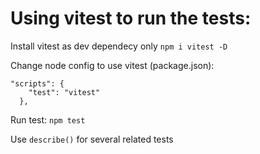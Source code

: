 # Using vitest to run the tests:

Install vitest as dev dependecy only
`npm i vitest -D`

Change node config to use vitest (package.json):
```
"scripts": {
    "test": "vitest"
  },
```

Run test:
`npm test`

Use `describe()` for several related tests